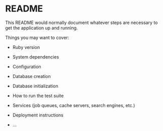 # README

This README would normally document whatever steps are necessary to get the
application up and running.

Things you may want to cover:

* Ruby version

* System dependencies

* Configuration

* Database creation

* Database initialization

* How to run the test suite

* Services (job queues, cache servers, search engines, etc.)

* Deployment instructions

* ...
<!--  Goto cd home then run this => nano .bashrc then goto down set veriable
 https://dashboard.stripe.com/test/apikeys
export STRIPE_PUBLISHABLE_KEY="goto strip dashbord"
export STRIPE_SECRET_KEY="" -->

